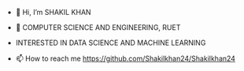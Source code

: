 - 👋 Hi, I’m SHAKIL KHAN
- 👀 COMPUTER SCIENCE AND ENGINEERING, RUET
- INTERESTED IN DATA SCIENCE AND MACHINE LEARNING 
 


- 📫 How to reach me https://github.com/Shakilkhan24/Shakilkhan24

